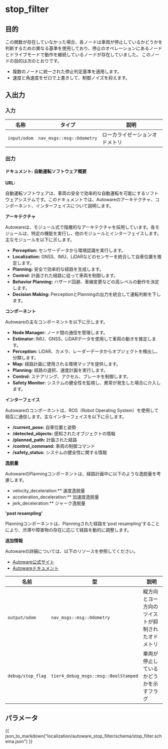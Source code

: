 # stop_filter

## 目的

この関数が存在していなかった場合、各ノードは車両が停止しているかどうかを判断するための異なる基準を使用しており、停止のオペレーションにあるノードとドライブモードで動作を継続しているノードが存在していました。
このノードの目的は次のとおりです。

- 複数のノードに統一された停止判定基準を適用します。
- 速度と角速度をゼロで上書きして、制御ノイズを抑えます。

## 入出力

### 入力

| 名称         | タイプ                      | 説明           |
| ------------ | ------------------------- | --------------------- |
| `input/odom` | `nav_msgs::msg::Odometry` | ローカライゼーションオドメトリ |

### 出力
#### ドキュメント: 自動運転ソフトウェア概要
**URL:**

自動運転ソフトウェアは、車両の安全で効率的な自動運転を可能にするソフトウェアシステムです。このドキュメントでは、Autowareのアーキテクチャ、コンポーネント、インターフェイスについて説明します。

**アーキテクチャ**

Autowareは、モジュール式で階層的なアーキテクチャを採用しています。各モジュールは、特定の機能を実行し、他のモジュールとインターフェイスします。主なモジュールを以下に示します。

* **Perception:** センサーデータから環境認識を実行します。
* **Localization:** GNSS、IMU、LiDARなどのセンサーを統合して自車位置を推定します。
* **Planning:** 安全で効率的な経路を生成します。
* **Control:** 計画された経路に従って車両を制御します。
* **Behavior Planning:** ハザード回避、車線変更などの高レベルの動作を決定します。
* **Decision Making:** PerceptionとPlanningの出力を統合して運転判断を下します。

**コンポーネント**

Autowareの主なコンポーネントを以下に示します。

* **Node Manager:** ノード間の通信を管理します。
* **Estimator:** IMU、GNSS、LiDARデータを使用して車両の動きを推定します。
* **Perception:** LiDAR、カメラ、レーダーデータからオブジェクトを検出し、分類します。
* **Map:** 経路計画に使用される環境マップを提供します。
* **Planning:** 経路の選択、速度計画を実行します。
* **Control:** ステアリング、アクセル、ブレーキを制御します。
* **Safety Monitor:** システムの健全性を監視し、異常が発生した場合に介入します。

**インターフェイス**

Autowareのコンポーネントは、ROS（Robot Operating System）を使用して相互に通信します。主なインターフェイスを以下に示します。

* **/current_pose:** 自車位置と姿勢
* **/detected_objects:** 感知されたオブジェクトの情報
* **/planned_path:** 計画された経路
* **/control_command:** 車両の制御コマンド
* **/safety_status:** システムの健全性に関する情報

**逸脱量**

AutowareのPlanningコンポーネントは、経路計画中に以下のような逸脱量を考慮します。

* velocity_deceleration:** 速度逸脱量
* acceleration_deceleration:** 加速度逸脱量
* jerk_deceleration:** ジャーク逸脱量

**'post resampling'**

Planningコンポーネントは、Planningされた経路を'post resampling'することにより、渋滞や障害物の存在に応じて経路を動的に調整します。

**追加情報**

Autowareの詳細については、以下のリソースを参照してください。

* [Autoware公式サイト](https://www.autoware.org)
* [Autowareドキュメント](https://docs.autoware.org/)

| 名前               | 型                                    | 説明                                                     |
| -----------------  | ------------------------------------- | ---------------------------------------------------------- |
| `output/odom`      | `nav_msgs::msg::Odometry`            | 縦方向とヨー方向のツイストが抑制されたオドメトリ         |
| `debug/stop_flag`  | `tier4_debug_msgs::msg::BoolStamped` | 車両が停止しているかどうかを示すフラグ                  |

## パラメータ

{{ json_to_markdown("localization/autoware_stop_filter/schema/stop_filter.schema.json") }}

